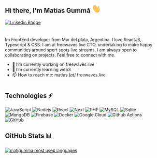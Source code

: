 ## Hi there, I'm Matias Gummá <img src="assets/hi.gif" width="30px">

[![Linkedin Badge](https://img.shields.io/badge/-Matias%20Gummá-0072b1?style=flat&logo=Linkedin&logoColor=white)](https://www.linkedin.com/in/matiasgumma/ "Connect on LinkedIn")

<div style="margin-bottom: 40px"></div>

Im FrontEnd developer from Mar del plata, Argentina. I love ReactJS, Typescript & CSS. I am at freewaves.live CTO, undertaking to make happy communities around sport spots live streams. I am always open to collaborating on projects. Feel free to connect with me.

- 🔭 I’m currently working on freewaves.live 
- 🌱 I’m currently learning web3
- 📫 How to reach me: matias _[at]_ freewaves.live

<div style="margin-bottom: 40px"></div>

## Technologies ⚡

![JavaScript](https://img.shields.io/badge/-JavaScript-brown?style=flat&logo=javascript)
![Nodejs](https://img.shields.io/badge/-Nodejs-darkblue?style=flat&logo=Node.js)
![React](https://img.shields.io/badge/-React-darkblue?style=flat&logo=react)
![Next](https://img.shields.io/badge/-Next-darkblue?style=flat&logo=next.js)
![PHP](https://img.shields.io/badge/-PHP-brown?style=flat&logo=PHP)
![MySQL](https://img.shields.io/badge/-MySQL-darkgreen?style=flat&logo=mysql&logoColor=white)
![Sqlite](https://img.shields.io/badge/-Sqlite-darkgreen?style=flat&logo=sqlite)
![MongoDB](https://img.shields.io/badge/-MongoDB-darkgreen?style=flat&logo=mongodb)
![Firebase](https://img.shields.io/badge/-Firebase-darkgreen?style=flat&logo=Firebase)
![Docker](https://img.shields.io/badge/-Docker-black?style=flat&logo=docker)
![Google Cloud](https://img.shields.io/badge/Google%20Cloud-black?style=flat&logo=google-cloud)
![Github Actions](https://img.shields.io/badge/-Github%20actions-black?style=flat&logo=github-actions&logoColor=white)
![GitHub](https://img.shields.io/badge/-GitHub-black?style=flat&logo=github)


## GitHub Stats 📊

<div>
  <a href="#">
    <img align="center" src="https://github-readme-stats.vercel.app/api/top-langs/?username=matigumma&layout=compact&hide=Jupyter%20Notebook,C,Java,Ruby,Makefile,TSQL&langs_count=4&hide_title=true&locale=en&theme=algolia" alt="matigumma most used languages"/>
  </a>
</div>

<!--
**matigumma/matigumma** is a ✨ _special_ ✨ repository because its `README.md` (this file) appears on your GitHub profile.

Here are some ideas to get you started:

- 🔭 I’m currently working on ...
- 🌱 I’m currently learning ...
- 👯 I’m looking to collaborate on ...
- 🤔 I’m looking for help with ...
- 💬 Ask me about ...
- 📫 How to reach me: ...
- 😄 Pronouns: ...
- ⚡ Fun fact: ...
-->
